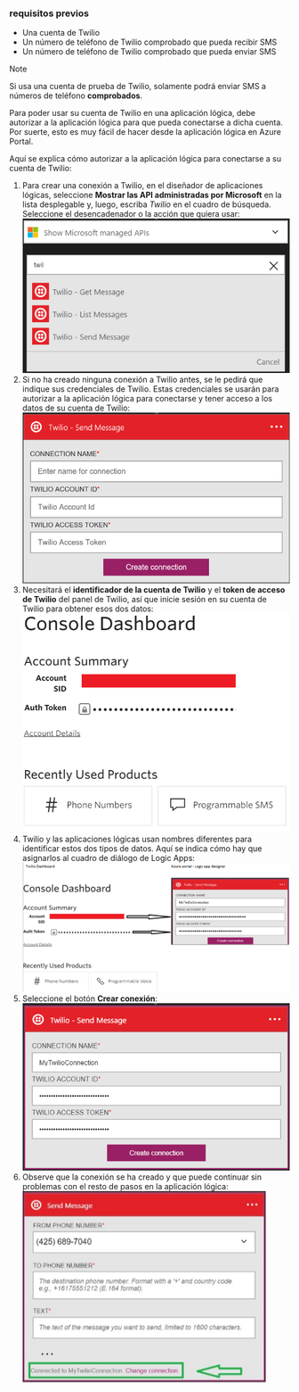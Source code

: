 ### <a name="prerequisites"></a>requisitos previos
* Una cuenta de Twilio
* Un número de teléfono de Twilio comprobado que pueda recibir SMS
* Un número de teléfono de Twilio comprobado que pueda enviar SMS

> [!NOTE]
> Si usa una cuenta de prueba de Twilio, solamente podrá enviar SMS a números de teléfono **comprobados**.  
> 
> 

Para poder usar su cuenta de Twilio en una aplicación lógica, debe autorizar a la aplicación lógica para que pueda conectarse a dicha cuenta. Por suerte, esto es muy fácil de hacer desde la aplicación lógica en Azure Portal. 

Aquí se explica cómo autorizar a la aplicación lógica para conectarse a su cuenta de Twilio:

1. Para crear una conexión a Twilio, en el diseñador de aplicaciones lógicas, seleccione **Mostrar las API administradas por Microsoft** en la lista desplegable y, luego, escriba *Twilio* en el cuadro de búsqueda. Seleccione el desencadenador o la acción que quiera usar:   
   ![](./media/connectors-create-api-twilio/twilio-0.png)
2. Si no ha creado ninguna conexión a Twilio antes, se le pedirá que indique sus credenciales de Twilio. Estas credenciales se usarán para autorizar a la aplicación lógica para conectarse y tener acceso a los datos de su cuenta de Twilio:  
   ![](./media/connectors-create-api-twilio/twilio-1.png)  
3. Necesitará el **identificador de la cuenta de Twilio** y el **token de acceso de Twilio** del panel de Twilio, así que inicie sesión en su cuenta de Twilio para obtener esos dos datos:  
   ![](./media/connectors-create-api-twilio/twilio-2.png)  
4. Twilio y las aplicaciones lógicas usan nombres diferentes para identificar estos dos tipos de datos. Aquí se indica cómo hay que asignarlos al cuadro de diálogo de Logic Apps: ![](./media/connectors-create-api-twilio/twilio-3.png)  
5. Seleccione el botón **Crear conexión**:  
   ![](./media/connectors-create-api-twilio/twilio-4.png)
6. Observe que la conexión se ha creado y que puede continuar sin problemas con el resto de pasos en la aplicación lógica:   
   ![](./media/connectors-create-api-twilio/twilio-5.png)

